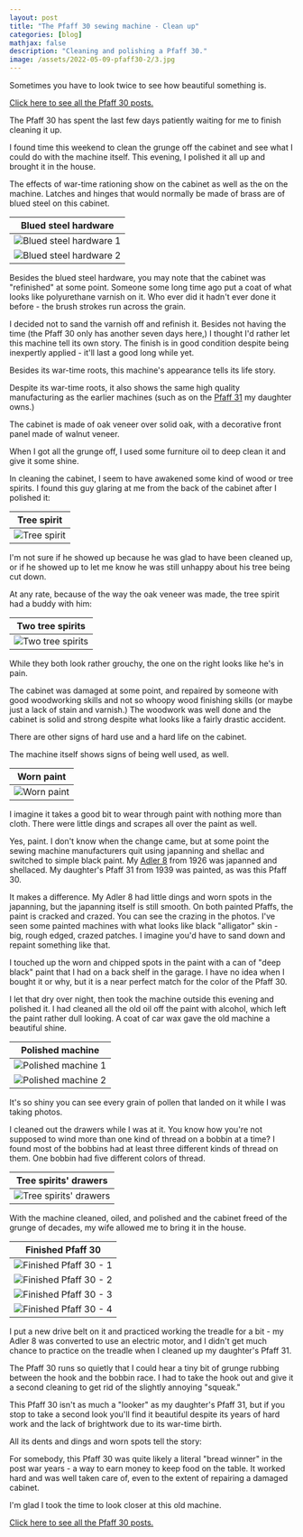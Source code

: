 ```yaml
---
layout: post
title: "The Pfaff 30 sewing machine - Clean up"
categories: [blog]
mathjax: false
description: "Cleaning and polishing a Pfaff 30."
image: /assets/2022-05-09-pfaff30-2/3.jpg
---
```

Sometimes you have to look twice to see how beautiful something is.

[Click here to see all the Pfaff 30 posts.](pfaff30-toc) 

The Pfaff 30 has spent the last few days patiently waiting for me to finish cleaning it up.

I found time this weekend to clean the grunge off the cabinet and see what I could do with the machine itself.  This evening, I polished it all up and brought it in the house.

The effects of war-time rationing show on the cabinet as well as the on the machine.  Latches and hinges that would normally be made of brass are of blued steel on this cabinet.


|Blued steel hardware|
|--------------------|
|![Blued steel hardware 1](/assets/2022-05-09-pfaff30-2/1.jpg)|
|![Blued steel hardware 2](/assets/2022-05-09-pfaff30-2/2.jpg)|

Besides the blued steel hardware, you may note that the cabinet was "refinished" at some point.  Someone some long time ago put a coat of what looks like polyurethane varnish on it.  Who ever did it hadn't ever done it before - the brush strokes run across the grain.

I decided not to sand the varnish off and refinish it.  Besides not having the time (the Pfaff 30 only has another seven days here,) I thought I'd rather let this machine tell its own story.  The finish is in good condition despite being inexpertly applied - it'll last a good long while yet.

Besides its war-time roots, this machine's appearance tells its life story.

Despite its war-time roots, it also shows the same high quality manufacturing as the earlier machines (such as on the [Pfaff 31](pfaff31-toc) my daughter owns.)

The cabinet is made of oak veneer over solid oak, with a decorative front panel made of walnut veneer.

When I got all the grunge off, I used some furniture oil to deep clean it and give it some shine.

In cleaning the cabinet, I seem to have awakened some kind of wood or tree spirits.  I found this guy glaring at me from the back of the cabinet after I polished it:

|Tree spirit|
|-----------|
|![Tree spirit](/assets/2022-05-09-pfaff30-2/3.jpg)|

I'm not sure if he showed up because he was glad to have been cleaned up, or if he showed up to let me know he was still unhappy about his tree being cut down.

At any rate, because of the way the oak veneer was made, the tree spirit had a buddy with him:

|Two tree spirits|
|----------------|
|![Two tree spirits](/assets/2022-05-09-pfaff30-2/3a.jpg)|

While they both look rather grouchy, the one on the right looks like he's in pain.

The cabinet was damaged at some point, and repaired by someone with good woodworking skills and not so whoopy wood finishing skills (or maybe just a lack of stain and varnish.)  The woodwork was well done and the cabinet is solid and strong despite what looks like a fairly drastic accident.

There are other signs of hard use and a hard life on the cabinet.

The machine itself shows signs of being well used, as well.

|Worn paint|
|----------|
|![Worn paint](/assets/2022-05-09-pfaff30-2/4.jpg)|

I imagine it takes a good bit to wear through paint with nothing more than cloth.  There were little dings and scrapes all over the paint as well.

Yes, paint.  I don't know when the change came, but at some point the sewing machine manufacturers quit using japanning and shellac and switched to simple black paint.  My [Adler 8](adler-toc) from 1926 was japanned and shellaced.  My daughter's Pfaff 31 from 1939 was painted, as was this Pfaff 30.

It makes a difference.  My Adler 8 had little dings and worn spots in the japanning, but the japanning itself is still smooth.  On both painted Pfaffs, the paint is cracked and crazed.  You can see the crazing in the photos.  I've seen some painted machines with what looks like black "alligator" skin - big, rough edged, crazed patches.  I imagine you'd have to sand down and repaint something like that.

I touched up the worn and chipped spots in the paint with a can of "deep black" paint that I had on a back shelf in the garage.  I have no idea when I bought it or why, but it is a near perfect match for the color of the Pfaff 30.

I let that dry over night, then took the machine outside this evening and polished it.  I had cleaned all the old oil off the paint with alcohol, which left the paint rather dull looking.  A coat of car wax gave the old machine a beautiful shine.

|Polished machine|
|----------------|
|![Polished machine 1](/assets/2022-05-09-pfaff30-2/5.jpg)|
|![Polished machine 2](/assets/2022-05-09-pfaff30-2/6.jpg)|

It's so shiny you can see every grain of pollen that landed on it while I was taking photos.

I cleaned out the drawers while I was at it.  You know how you're not supposed to wind more than one kind of thread on a bobbin at a time?  I found most of the bobbins had at least three different kinds of thread on them.  One bobbin had five different colors of thread.

|Tree spirits' drawers|
|---------------------|
|![Tree spirits' drawers](/assets/2022-05-09-pfaff30-2/7.jpg)|

With the machine cleaned, oiled, and polished and the cabinet freed of the grunge of decades, my wife allowed me to bring it in the house.

|Finished Pfaff 30|
|-----------------|
|![Finished Pfaff 30 - 1](/assets/2022-05-09-pfaff30-2/8.jpg)|
|![Finished Pfaff 30 - 2](/assets/2022-05-09-pfaff30-2/9.jpg)|
|![Finished Pfaff 30 - 3](/assets/2022-05-09-pfaff30-2/10.jpg)|
|![Finished Pfaff 30 - 4](/assets/2022-05-09-pfaff30-2/11.jpg)|

I put a new drive belt on it and practiced working the treadle for a bit - my Adler 8 was converted to use an electric motor, and I didn't get much chance to practice on the treadle when I cleaned up my daughter's Pfaff 31.

The Pfaff 30 runs so quietly that I could hear a tiny bit of grunge rubbing between the hook and the bobbin race.  I had to take the hook out and give it a second cleaning to get rid of the slightly annoying "squeak."

This Pfaff 30 isn't as much a "looker" as my daughter's Pfaff 31, but if you stop to take a second look you'll find it beautiful despite its years of hard work and the lack of brightwork due to its war-time birth.

All its dents and dings and worn spots tell the story:

For somebody, this Pfaff 30 was quite likely a literal "bread winner" in the post war years - a way to earn money to keep food on the table.  It worked hard and was well taken care of, even to the extent of repairing a damaged cabinet.

I'm glad I took the time to look closer at this old machine.

[Click here to see all the Pfaff 30 posts.](pfaff30-toc) 
